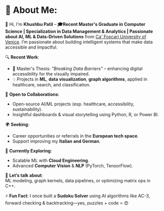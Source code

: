 # 💫 About Me:
👋 Hi, I'm **Khushbu Patil** – **🎓Recent Master's Graduate in Computer Science | Specialization in Data Management & Analytics | Passionate about AI, ML & Data-Driven Solutions** from [Ca' Foscari University of Venice](https://www.unive.it/). I’m passionate about building intelligent systems that make data accessible and impactful.

🔍 **Recent Work**:
- 📖 Master's Thesis: *"Breaking Data Barriers"* – enhancing digital accessibility for the visually impaired.
- 💡 Projects in **ML**, **data visualization**, **graph algorithms**, applied in healthcare, search, and classification.

🤝 **Open to Collaborations**:
- Open-source AI/ML projects (esp. healthcare, accessibility, sustainability).
- Insightful dashboards & visual storytelling using Python, R, or Power BI.

🌍 **Seeking**:
- Career opportunities or referrals in the **European tech space**.
- Support improving my **Italian and German**.

🚀 **Currently Exploring**:
- Scalable ML with **Cloud Engineering**.
- Advanced **Computer Vision** & **NLP** (PyTorch, TensorFlow).

💬 **Let’s talk about**:  
ML modeling, graph kernels, data pipelines, or optimizing matrix ops in C++.

⚡ **Fun Fact**: I once built a **Sudoku Solver** using AI algorithms like AC-3, forward checking & backtracking—yes, puzzles + code = 😍
